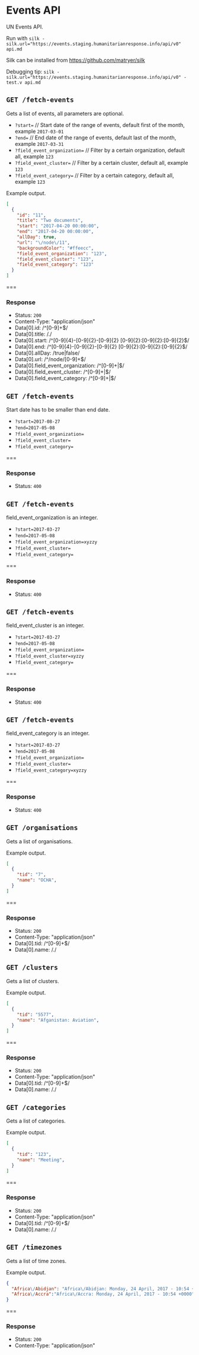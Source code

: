 # Events API

UN Events API.

Run with `silk -silk.url="https://events.staging.humanitarianresponse.info/api/v0" api.md`

Silk can be installed from https://github.com/matryer/silk

Debugging tip: `silk -silk.url="https://events.staging.humanitarianresponse.info/api/v0" -test.v api.md`

## `GET /fetch-events`

Gets a list of events, all parameters are optional.

  * `?start=` // Start date of the range of events, default first of the month, example `2017-03-01`
  * `?end=` // End date of the range of events, default last of the month, example `2017-03-31`
  * `?field_event_organization=` // Filter by a certain organization, default all, example `123`
  * `?field_event_cluster=` // Filter by a certain cluster, default all, example `123`
  * `?field_event_category=` // Filter by a certain category, default all, example `123`

Example output.

```json
[
  {
    "id": "11",
    "title": "Two documents",
    "start": "2017-04-20 00:00:00",
    "end": "2017-04-20 00:00:00",
    "allDay": true,
    "url": "\/node\/11",
    "backgroundColor": "#ffeecc",
    "field_event_organization": "123",
    "field_event_cluster": "123",
    "field_event_category": "123"
  }
]
```

===

### Response

* Status: `200`
* Content-Type: "application/json"
* Data[0].id: /^[0-9]+$/
* Data[0].title: /./
* Data[0].start: /^[0-9]{4}-[0-9]{2}-[0-9]{2} [0-9]{2}:[0-9]{2}:[0-9]{2}$/
* Data[0].end: /^[0-9]{4}-[0-9]{2}-[0-9]{2} [0-9]{2}:[0-9]{2}:[0-9]{2}$/
* Data[0].allDay: /true|false/
* Data[0].url: /^\/node\/[0-9]+$/
* Data[0].field_event_organization: /^[0-9]+|$/
* Data[0].field_event_cluster: /^[0-9]+|$/
* Data[0].field_event_category: /^[0-9]+|$/


## `GET /fetch-events`

Start date has to be smaller than end date.

  * `?start=2017-08-27`
  * `?end=2017-05-08`
  * `?field_event_organization=`
  * `?field_event_cluster=`
  * `?field_event_category=`

===

### Response

* Status: `400`

## `GET /fetch-events`

field_event_organization is an integer.

  * `?start=2017-03-27`
  * `?end=2017-05-08`
  * `?field_event_organization=xyzzy`
  * `?field_event_cluster=`
  * `?field_event_category=`

===

### Response

* Status: `400`

## `GET /fetch-events`

field_event_cluster is an integer.

  * `?start=2017-03-27`
  * `?end=2017-05-08`
  * `?field_event_organization=`
  * `?field_event_cluster=xyzzy`
  * `?field_event_category=`

===

### Response

* Status: `400`

## `GET /fetch-events`

field_event_category is an integer.

  * `?start=2017-03-27`
  * `?end=2017-05-08`
  * `?field_event_organization=`
  * `?field_event_cluster=`
  * `?field_event_category=xyzzy`

===

### Response

* Status: `400`


## `GET /organisations`

Gets a list of organisations.

Example output.

```json
[
  {
    "tid": "7",
    "name": "OCHA",
  }
]
```

===

### Response

* Status: `200`
* Content-Type: "application/json"
* Data[0].tid: /^[0-9]+$/
* Data[0].name: /./

## `GET /clusters`

Gets a list of clusters.

Example output.

```json
[
  {
    "tid": "5577",
    "name": "Afganistan: Aviation",
  }
]
```

===

### Response

* Status: `200`
* Content-Type: "application/json"
* Data[0].tid: /^[0-9]+$/
* Data[0].name: /./

## `GET /categories`

Gets a list of categories.

Example output.

```json
[
  {
    "tid": "123",
    "name": "Meeting",
  }
]
```

===

### Response

* Status: `200`
* Content-Type: "application/json"
* Data[0].tid: /^[0-9]+$/
* Data[0].name: /./

## `GET /timezones`

Gets a list of time zones.

Example output.

```json
{
  "Africa\/Abidjan": "Africa\/Abidjan: Monday, 24 April, 2017 - 10:54 +0000",
  "Africa\/Accra":"Africa\/Accra: Monday, 24 April, 2017 - 10:54 +0000"
}
```

===

### Response

* Status: `200`
* Content-Type: "application/json"
